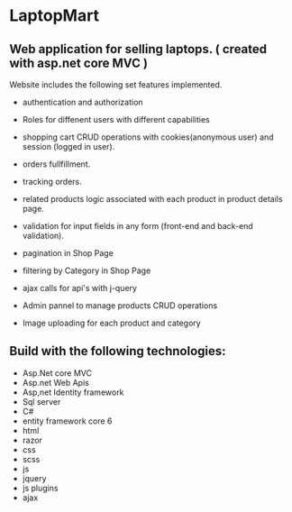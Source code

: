 # LaptopMart
## Web application for selling laptops. ( created with asp.net core MVC )

Website includes the following set features implemented.

* authentication and authorization
* Roles for diffenent users with different capabilities

* shopping cart CRUD operations with cookies(anonymous user) and session (logged in user).
* orders fullfillment.
* tracking orders.

* related products logic associated with each product in product details page.

* validation for input fields in any form (front-end and back-end validation).

* pagination in Shop Page
* filtering by Category in Shop Page
* ajax calls for api's with j-query

* Admin pannel to manage products CRUD operations
* Image uploading for each product and category




## Build with the following technologies:

* Asp.Net core MVC
* Asp.net Web Apis
* Asp,net Identity framework
* Sql server
* C#
* entity framework core 6
* html
* razor
* css
* scss
* js
* jquery
* js plugins
* ajax  




